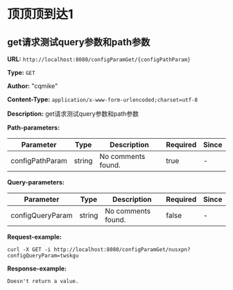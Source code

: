 
# 顶顶顶到达1
## get请求测试query参数和path参数
**URL:** `http://localhost:8080/configParamGet/{configPathParam}`

**Type:** `GET`

**Author:** "cqmike"

**Content-Type:** `application/x-www-form-urlencoded;charset=utf-8`

**Description:** get请求测试query参数和path参数


**Path-parameters:**

Parameter|Type|Description|Required|Since
---|---|---|---|---
configPathParam|string|No comments found.|true|-

**Query-parameters:**

Parameter|Type|Description|Required|Since
---|---|---|---|---
configQueryParam|string|No comments found.|false|-


**Request-example:**
```
curl -X GET -i http://localhost:8080/configParamGet/nusxpn?configQueryParam=twskgu
```

**Response-example:**
```
Doesn't return a value.
```

